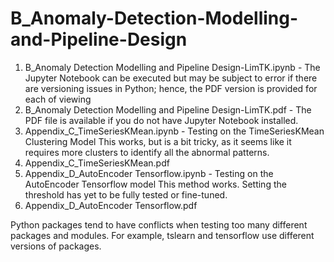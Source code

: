 # B_Anomaly-Detection-Modelling-and-Pipeline-Design
1. B_Anomaly Detection Modelling and Pipeline Design-LimTK.ipynb - The Jupyter Notebook can be executed but may be subject to error if there are versioning issues in Python; hence, the PDF version is provided for each of viewing
2. B_Anomaly Detection Modelling and Pipeline Design-LimTK.pdf - The PDF file is available if you do not have Jupyter Notebook installed.
3. Appendix_C_TimeSeriesKMean.ipynb - Testing on the TimeSeriesKMean Clustering Model This works, but is a bit tricky, as it seems like it requires more clusters to identify all the abnormal patterns. 
4. Appendix_C_TimeSeriesKMean.pdf
5. Appendix_D_AutoEncoder Tensorflow.ipynb - Testing on the AutoEncoder Tensorflow model This method works. Setting the threshold has yet to be fully tested or fine-tuned. 
6. Appendix_D_AutoEncoder Tensorflow.pdf

Python packages tend to have conflicts when testing too many different packages and modules. For example, tslearn and tensorflow use different versions of packages.
